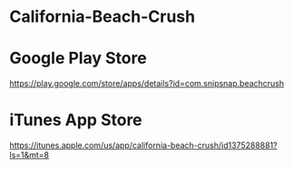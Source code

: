 # California-Beach-Crush

# Google Play Store
https://play.google.com/store/apps/details?id=com.snipsnap.beachcrush

# iTunes App Store
https://itunes.apple.com/us/app/california-beach-crush/id1375288881?ls=1&mt=8
